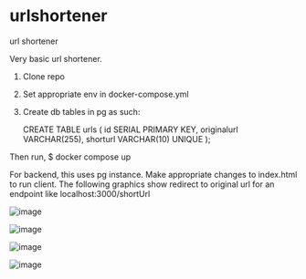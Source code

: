 # urlshortener
url shortener

Very basic url shortener. 
1. Clone repo
2. Set appropriate env in docker-compose.yml
3. Create db tables in pg as such:
   
   CREATE TABLE urls (
    id SERIAL PRIMARY KEY,
    originalurl VARCHAR(255),
    shorturl VARCHAR(10) UNIQUE
);

Then run,
$ docker compose up

For backend, this uses pg instance. Make appropriate changes to index.html to run client. The following graphics show redirect to original url for an endpoint like localhost:3000/shortUrl


![image](https://github.com/rsouvik/urlshortener/assets/1316614/6ba4d67b-de7c-44fe-abd4-bd07c98cdad7)


![image](https://github.com/rsouvik/urlshortener/assets/1316614/2ceea865-0e94-4987-a77b-57bd784be1f2)


![image](https://github.com/rsouvik/urlshortener/assets/1316614/86627f9a-2d87-444d-b0f1-93f98eff02e8)


![image](https://github.com/rsouvik/urlshortener/assets/1316614/9ee06704-0ca7-4b47-abc9-e59c4b7458aa)
